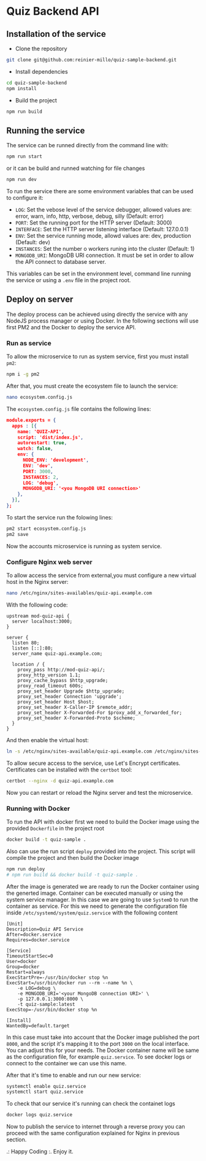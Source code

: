 # Quiz Backend API

## Installation of the service

- Clone the repository

```bash
git clone git@github.com:reinier-millo/quiz-sample-backend.git
```

- Install dependencies

```bash
cd quiz-sample-backend
npm install
```

- Build the project

```bash
npm run build
```

## Running the service

The service can be runned directly from the command line with:

```bash
npm run start
```

or it can be build and runned watching for file changes

```bash
npm run dev
```

To run the service there are some environment variables that can be used to configure it:

- `LOG`: Set the vebose level of the service debugger, allowed values are: error, warn, info, http, verbose, debug, silly (Default: error)
- `PORT`: Set the running port for the HTTP server (Default: 3000)
- `INTERFACE`: Set the HTTP server listening interface (Default: 127.0.0.1)
- `ENV`: Set the service running mode, allowd values are: dev, production (Default: dev)
- `INSTANCES`: Set the number o workers runing into the cluster (Default: 1)
- `MONGODB_URI`: MongoDB URI connection. It must be set in order to allow the API connect to database server.

This variables can be set in the environment level, command line running the service or using a `.env` file in the project root.

## Deploy on server

The deploy process can be achieved using directly the service with any NodeJS process manager or using Docker. In the following sections will use first PM2 and the Docker to deploy the service API.

### Run as service

To allow the microservice to run as system service, first you must install `pm2`:

```bash
npm i -g pm2
```

After that, you must create the ecosystem file to launch the service:

```bash
nano ecosystem.config.js
```

The `ecosystem.config.js` file contains the following lines:

```json
module.exports = {
  apps : [{
    name: 'QUIZ-API',
    script: 'dist/index.js',
    autorestart: true,
    watch: false,
    env: {
      NODE_ENV: 'development',
      ENV: 'dev',
      PORT: 3000,
      INSTANCES: 2,
      LOG: 'debug',
      MONGODB_URI: '<you MongoDB URI connection>'
    },
  }],
};

```

To start the service run the folowing lines:

```bash
pm2 start ecosystem.config.js
pm2 save
```

Now the accounts microservice is running as system service.

### Configure Nginx web server

To allow access the service from external,you must configure a new virtual host in the Nginx server:

```bash
nano /etc/nginx/sites-availables/quiz-api.example.com
```

With the following code:

```
upstream mod-quiz-api {
  server localhost:3000;
}

server {
  listen 80;
  listen [::]:80;
  server_name quiz-api.example.com;

  location / {
    proxy_pass http://mod-quiz-api/;
    proxy_http_version 1.1;
    proxy_cache_bypass $http_upgrade;
    proxy_read_timeout 600s;
    proxy_set_header Upgrade $http_upgrade;
    proxy_set_header Connection 'upgrade';
    proxy_set_header Host $host;
    proxy_set_header X-Caller-IP $remote_addr;
    proxy_set_header X-Forwarded-For $proxy_add_x_forwarded_for;
    proxy_set_header X-Forwarded-Proto $scheme;
  }
}
```

And then enable the virtual host:

```bash
ln -s /etc/nginx/sites-available/quiz-api.example.com /etc/nginx/sites-enabled/quiz-api.example.com
```

To allow secure access to the service, use Let's Encrypt certificates. Certificates can be installed with the `certbot` tool:

```bash
certbot --nginx -d quiz-api.example.com
```

Now you can restart or reload the Nginx server and test the microservice.

### Running with Docker

To run the API with docker first we need to build the Docker image using the provided `Dockerfile` in the project root

```bash
docker build -t quiz-sample .
```

Also can use the run script `deploy` provided into the project. This script will compile the project and then build the Docker image

```bash
npm run deploy
# npm run build && docker build -t quiz-sample .
```

After the image is generated we are ready to run the Docker container using the generted image. Container can be executed manually or using the system service manager. In this case we are going to use `SystemD` to run the container as service. For this we need to generate the configuration file inside `/etc/systemd/system/quiz.service` with the following content

```
[Unit]
Description=Quiz API Service
After=docker.service
Requires=docker.service

[Service]
TimeoutStartSec=0
User=docker
Group=docker
Restart=always
ExecStartPre=-/usr/bin/docker stop %n
ExecStart=/usr/bin/docker run --rm --name %n \
    -e LOG=debug \
    -e MONGODB_URI='<your MongoDB connection URI>' \
    -p 127.0.0.1:3000:8000 \
    -t quiz-sample:latest
ExecStop=-/usr/bin/docker stop %n

[Install]
WantedBy=default.target
```

In this case must take into account that the Docker image published the port `8000`, and the script it's mapping it to the port `3000` on the local interface. You can adjust this for your needs. The Docker container name will be same as the configuration file, for example `quiz.service`. To see docker logs or connect to the container we can use this name.

After that it's time to enable and run our new service:

```bash
systemctl enable quiz.service
systemctl start quiz.service
```

To check that our service it's running can check the containet logs

```bash
docker logs quiz.service
```

Now to publish the service to internet through a reverse proxy you can proceed with the same configuration explained for Nginx in previous section.

.: Happy Coding :.
Enjoy it.